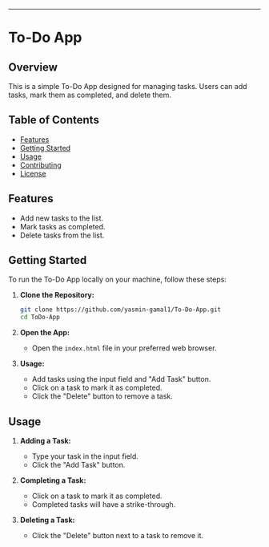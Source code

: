 
---
# To-Do App

## Overview

This is a simple To-Do App designed for managing tasks. Users can add tasks, mark them as completed, and delete them.

## Table of Contents

- [Features](#features)
- [Getting Started](#getting-started)
- [Usage](#usage)
- [Contributing](#contributing)
- [License](#license)

## Features

- Add new tasks to the list.
- Mark tasks as completed.
- Delete tasks from the list.

## Getting Started

To run the To-Do App locally on your machine, follow these steps:

1. **Clone the Repository:**
   ```bash
   git clone https://github.com/yasmin-gamal1/To-Do-App.git
   cd ToDo-App
   ```

2. **Open the App:**
   - Open the `index.html` file in your preferred web browser.

3. **Usage:**
   - Add tasks using the input field and "Add Task" button.
   - Click on a task to mark it as completed.
   - Click the "Delete" button to remove a task.

## Usage

1. **Adding a Task:**
   - Type your task in the input field.
   - Click the "Add Task" button.

2. **Completing a Task:**
   - Click on a task to mark it as completed.
   - Completed tasks will have a strike-through.

3. **Deleting a Task:**
   - Click the "Delete" button next to a task to remove it.
